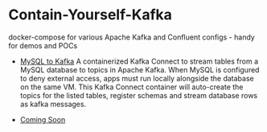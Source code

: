 # Contain-Yourself-Kafka
docker-compose for various Apache Kafka and Confluent configs - handy for demos and POCs



* [MySQL to Kafka](01_mySQL_to_ConfluentCloud)
A containerized Kafka Connect to stream tables from a MySQL database to topics in Apache Kafka.
When MySQL is configured to deny external access, apps must run locally alongside the database on the same VM.
This Kafka Connect container will auto-create the topics for the listed tables, register schemas and stream database rows as kafka messages.

* [Coming Soon ](#Coming_Soon)

